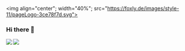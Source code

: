 <img align="center"; width="40%";  src="https://foxly.de/images/style-11/pageLogo-3ce78f7d.svg">
### Hi there 👋

<img align="left" src="https://github-readme-stats.vercel.app/api?username=foxly-it&count_private=true&line_height=21&show_icons=true&hide_border=true&theme=calm"/>
<img align="left" src="https://github-readme-stats.vercel.app/api/top-langs/?username=foxly-it&layout=compact&card_width=250&hide_border=true&theme=calm"/>

